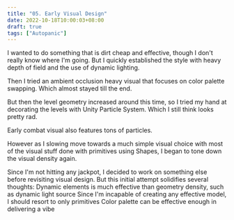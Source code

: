 ```yaml
---
title: "05. Early Visual Design"
date: 2022-10-18T10:00:03+08:00
draft: true
tags: ["Autopanic"]
---
```


I wanted to do something that is dirt cheap and effective, though I don't really know where I'm going. But I quickly established the style with heavy depth of field and the use of dynamic lighting.


Then I tried an ambient occlusion heavy visual that focuses on color palette swapping. Which almost stayed till the end.


But then the level geometry increased around this time, so I tried my hand at decorating the levels with Unity Particle System. Which I still think looks pretty rad.


Early combat visual also features tons of particles.


However as I slowing move towards a much simple visual choice with most of the visual stuff done with primitives using Shapes, I began to tone down the visual density again.


Since I'm not hitting any jackpot, I decided to work on something else before revisiting visual design.
But this initial attempt solidifies several thoughts:
Dynamic elements is much effective than geometry density, such as dynamic light source
Since I'm incapable of creating any effective model, I should resort to only primitives
Color palette can be effective enough in delivering a vibe
